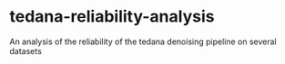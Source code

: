 # tedana-reliability-analysis
An analysis of the reliability of the tedana denoising pipeline on several datasets
